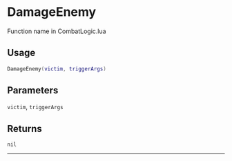 # DamageEnemy
Function name in CombatLogic.lua
## Usage
```lua
DamageEnemy(victim, triggerArgs)
```
## Parameters
`victim`, `triggerArgs`
## Returns
`nil`

---